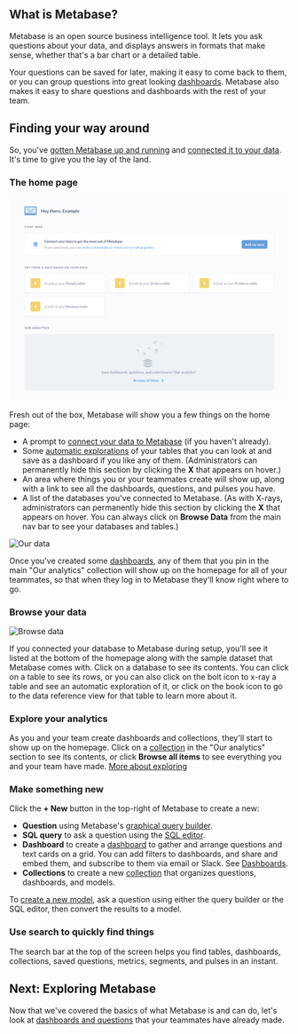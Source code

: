## What is Metabase?

Metabase is an open source business intelligence tool. It lets you ask questions about your data, and displays answers in formats that make sense, whether that's a bar chart or a detailed table.

Your questions can be saved for later, making it easy to come back to them, or you can group questions into great looking [dashboards](./07-dashboards.md). Metabase also makes it easy to share questions and dashboards with the rest of your team.

## Finding your way around

So, you've [gotten Metabase up and running](../operations-guide/start.md) and [connected it to your data](../administration-guide/01-managing-databases.md). It's time to give you the lay of the land.

### The home page

![The home page](../images/EmptyHomepage.png)

Fresh out of the box, Metabase will show you a few things on the home page:

- A prompt to [connect your data to Metabase](../administration-guide/01-managing-databases.md) (if you haven't already).
- Some [automatic explorations](14-x-rays.md) of your tables that you can look at and save as a dashboard if you like any of them. (Administrators can permanently hide this section by clicking the **X** that appears on hover.)
- An area where things you or your teammates create will show up, along with a link to see all the dashboards, questions, and pulses you have.
- A list of the databases you've connected to Metabase. (As with X-rays, administrators can permanently hide this section by clicking the **X** that appears on hover. You can always click on **Browse Data** from the main nav bar to see your databases and tables.)

![Our data](./images/our-data.png)

Once you've created some [dashboards](07-dashboards.md), any of them that you pin in the main "Our analytics" collection will show up on the homepage for all of your teammates, so that when they log in to Metabase they'll know right where to go.

### Browse your data

![Browse data](./images/browse-data.png)

If you connected your database to Metabase during setup, you'll see it listed at the bottom of the homepage along with the sample dataset that Metabase comes with. Click on a database to see its contents. You can click on a table to see its rows, or you can also click on the bolt icon to x-ray a table and see an automatic exploration of it, or click on the book icon to go to the data reference view for that table to learn more about it.

### Explore your analytics

As you and your team create dashboards and collections, they'll start to show up on the homepage. Click on a [collection](./collections.md) in the "Our analytics" section to see its contents, or click **Browse all items** to see everything you and your team have made. [More about exploring](03-basic-exploration.md)

### Make something new

Click the **+ New** button in the top-right of Metabase to create a new:

- **Question** using Metabase's [graphical query builder](04-asking-questions.md).
- **SQL query** to ask a question using the [SQL editor](./writing-sql.md).
- **Dashboard** to create a [dashboard](./07-dashboards.md) to gather and arrange questions and text cards on a grid. You can add filters to dashboards, and share and embed them, and subscribe to them via email or Slack. See [Dashboards](./07-dashboards.md).
- **Collections** to create a new [collection](./collections.md) that organizes questions, dashboards, and models.

To [create a new model](./models.md), ask a question using either the query builder or the SQL editor, then convert the results to a model.

### Use search to quickly find things

The search bar at the top of the screen helps you find tables, dashboards, collections, saved questions, metrics, segments, and pulses in an instant.

## Next: Exploring Metabase

Now that we've covered the basics of what Metabase is and can do, let's look at [dashboards and questions](03-basic-exploration.md) that your teammates have already made.
